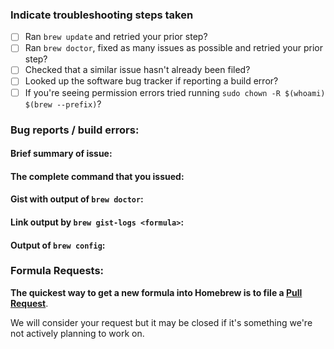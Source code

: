 ### Indicate troubleshooting steps taken

- [ ] Ran `brew update` and retried your prior step?
- [ ] Ran `brew doctor`, fixed as many issues as possible and retried your prior step?
- [ ] Checked that a similar issue hasn't already been filed?
- [ ] Looked up the software bug tracker if reporting a build error?
- [ ] If you're seeing permission errors tried running `sudo chown -R $(whoami) $(brew --prefix)`?

### Bug reports / build errors:

#### Brief summary of issue:

#### The complete command that you issued:

#### Gist with output of `brew doctor`:

#### Link output by `brew gist-logs <formula>`:

#### Output of `brew config`:

### Formula Requests:

**The quickest way to get a new formula into Homebrew is to file a [Pull Request](https://github.com/denji/homebrew-nginx/pulls)**.

We will consider your request but it may be closed if it's something we're not actively planning to work on.

